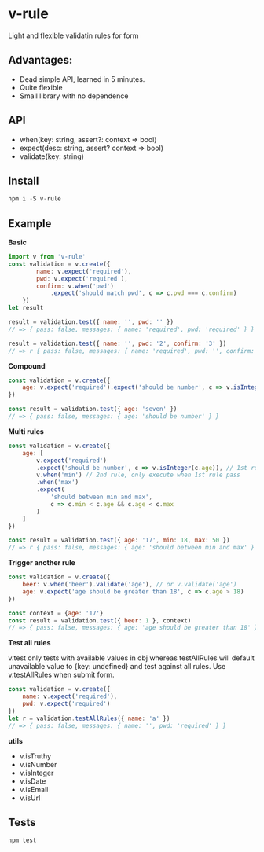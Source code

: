 # v-rule
Light and flexible validatin rules for form


## Advantages:

-   Dead simple API, learned in 5 minutes.
-   Quite flexible
-   Small library with no dependence

## API
-   when(key: string, assert?: context => bool)
-   expect(desc: string, assert? context => bool)
-   validate(key: string)

## Install

```js
npm i -S v-rule
```

## Example

**Basic**

```jsx
import v from 'v-rule'
const validation = v.create({
        name: v.expect('required'),
        pwd: v.expect('required'),
        confirm: v.when('pwd')
            .expect('should match pwd', c => c.pwd === c.confirm)
    })
let result

result = validation.test({ name: '', pwd: '' })
// => { pass: false, messages: { name: 'required', pwd: 'required' } }

result = validation.test({ name: '', pwd: '2', confirm: '3' })
// => r { pass: false, messages: { name: 'required', pwd: '', confirm: 'should match pwd' } }
```

**Compound**

```js
const validation = v.create({
    age: v.expect('required').expect('should be number', c => v.isInteger(c.age))
})

const result = validation.test({ age: 'seven' })
// => { pass: false, messages: { age: 'should be number' } }
```

**Multi rules**

```js
const validation = v.create({
    age: [
        v.expect('required')
        .expect('should be number', c => v.isInteger(c.age)), // 1st rule
        v.when('min') // 2nd rule, only execute when 1st rule pass
        .when('max')
        .expect(
            'should between min and max',
            c => c.min < c.age && c.age < c.max
        )
    ]
})

const result = validation.test({ age: '17', min: 18, max: 50 })
// => r { pass: false, messages: { age: 'should between min and max' } }
```

**Trigger another rule**

```js
const validation = v.create({
    beer: v.when('beer').validate('age'), // or v.validate('age')
    age: v.expect('age should be greater than 18', c => c.age > 18)
})

const context = {age: '17'}
const result = validation.test({ beer: 1 }, context)
// => { pass: false, messages: { age: 'age should be greater than 18' } }
```

**Test all rules**

v.test only tests with available values in obj whereas testAllRules will default unavailable value to {key: undefined} and test against all rules. Use v.testAllRules when submit form.

```js
const validation = v.create({
    name: v.expect('required'),
    pwd: v.expect('required')
})
let r = validation.testAllRules({ name: 'a' })
// => { pass: false, messages: { name: '', pwd: 'required' } }
```

**utils**

-   v.isTruthy
-   v.isNumber
-   v.isInteger
-   v.isDate
-   v.isEmail
-   v.isUrl

## Tests
```
npm test
```
